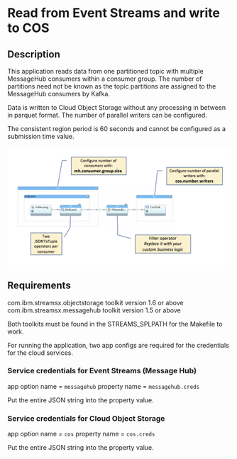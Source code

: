 # Read from Event Streams and write to COS

## Description

This application reads data from one partitioned topic with multiple MessageHub consumers within a consumer group.
The number of partitions need not be known as the topic partitions are assigned to the MessageHub consumers by Kafka.

Data is written to Cloud Object Storage without any processing in between in parquet format. The number of parallel writers can be configured.

The consistent region period is 60 seconds and cannot be configured as a submission time value.


![Import](/demo/data.historian.event.streams.cos.exactly.once.semantics.demo/doc/images/dh_mh2cos.png)


## Requirements

com.ibm.streamsx.objectstorage toolkit version 1.6 or above
com.ibm.streamsx.messagehub toolkit version 1.5 or above

Both toolkits must be found in the STREAMS_SPLPATH for the Makefile to work.

For running the application, two app configs are required for the credentials for the cloud services.

### Service credentials for Event Streams (Message Hub)

app option name = `messagehub`
property name = `messagehub.creds`

Put the entire JSON string into the property value.

### Service credentials for Cloud Object Storage

app option name = `cos`
property name = `cos.creds`

Put the entire JSON string into the property value.

